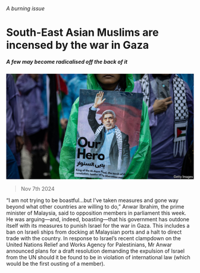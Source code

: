 ###### A burning issue

# South-East Asian Muslims are incensed by the war in Gaza 

##### A few may become radicalised off the back of it 

![image](images/20241109_ASP501.jpg) 

> Nov 7th 2024 

“I am not trying to be boastful...but I’ve taken measures and gone way beyond what other countries are willing to do,” Anwar Ibrahim, the prime minister of Malaysia, said to opposition members in parliament this week. He was arguing—and, indeed, boasting—that his government has outdone itself with its measures to punish Israel for the war in Gaza. This includes a ban on Israeli ships from docking at Malaysian ports and a halt to direct trade with the country. In response to Israel’s recent clampdown on the United Nations Relief and Works Agency for Palestinians, Mr Anwar announced plans for a draft resolution demanding the expulsion of Israel from the UN should it be found to be in violation of international law (which would be the first ousting of a member).


